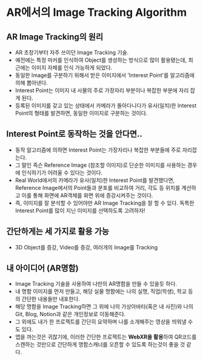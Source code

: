<!-- 2023/09/22 작성 -->
# AR에서의 Image Tracking Algorithm
## AR Image Tracking의 원리
- AR 초창기부터 자주 쓰이던 Image Tracking 기술. 
- 예전에는 특정 마커를 인식하여 Object를 생성하는 방식으로 많이 활용됐는데, 최근에는 이미지 자체를 인식 가능하게 되었다.
- 동일한 Image를 구분하기 위해서 받은 이미지에서 'Interest Point'를 알고리즘에 의해 뽑아낸다.
- Interest Point는 이미지 내 사물의 주로 가장자리 부분이나 복잡한 부분에 자리 잡게 된다.
- 등록된 이미지를 갖고 있는 상태에서 카메라가 돌아다니다가 유사(일치)한 Interest Point의 형태를 발견하면, 동일한 이미지로 구분하는 것이다.
## Interest Point로 동작하는 것을 안다면..
- 동작 알고리즘에 의하면 Interest Point는 가장자리나 복잡한 부분들에 주로 자리잡는다.
- 그 말인 즉슨 Reference Image (참조할 이미지)로 단순한 이미지를 사용하는 경우에 인식하기가 어려울 수 있다는 것이다.
- Real World에서의 카메라가 유사(일치)한 Interest Point를 발견했다면, Reference Image에서의 Point들과 분포를 비교하여 거리, 각도 등 위치를 계산하고 이를 통해 화면에 AR객체를 화면 위에 증강시켜주는 것이다.
- 즉, 이미지를 잘 분석할 수 있어야만 AR Image Tracking을 잘 할 수 있다. 독특한 Interest Point를 많이 지닌 이미지를 선택하도록 고려하자!
## 간단하게는 세 가지로 활용 가능
- 3D Object를 증강, Video를 증강, 여러개의 Image를 Tracking

## 내 아이디어 (AR명함)
- Image Tracking 기술을 사용하여 나만의 AR명함을 만들 수 있을듯 하다.
- 내 명함 이미지를 먼저 만들고, 해당 실물 명함에는 나의 실명, 직업(학생), 학교 등의 간단한 내용들만 내포한다.
- 해당 명함을 Image Tracking하면 그 위에 나의 가상아바타(혹은 내 사진)와 나의 Git, Blog, Notion과 같은 개인정보로 이동해준다.
- 그 외에도 내가 한 프로젝트를 간단히 요약하며 나를 소개해주는 영상을 띄워낼 수도 있다.
- 앱을 까는것은 귀찮기에, 이러한 간단한 프로젝트는 **WebXR을 활용**하여 QR코드를 스캔하는 것만으로 간단하게 명함스캐너를 오픈할 수 있도록 하는것이 좋을 것 같다.